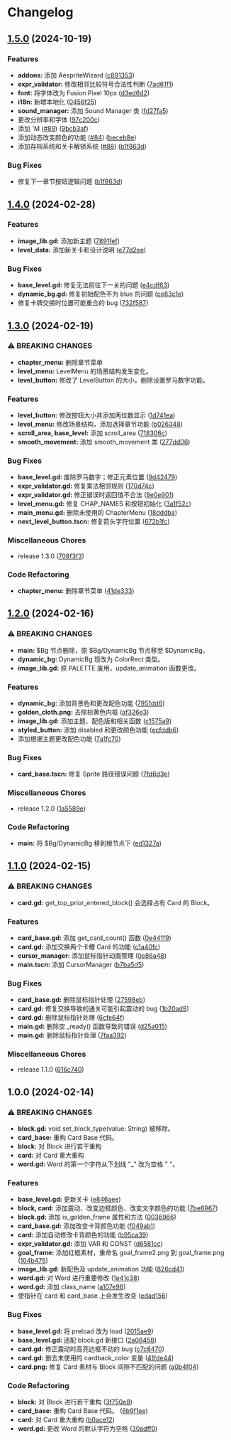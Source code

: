 # Changelog

## [1.5.0](https://github.com/ligen131/equal_to_p/compare/v1.4.0...v1.5.0) (2024-10-19)


### Features

* **addons:** 添加 AespriteWizard ([c891353](https://github.com/ligen131/equal_to_p/commit/c89135375a4aba789e3fc192021645ec9bdb6f4f))
* **expr_validator:** 修改相邻比较符号合法性判断 ([7ad61f1](https://github.com/ligen131/equal_to_p/commit/7ad61f1b3d1c96a99100744b5a09257cfe546c30))
* **font:** 将字体改为 Fusion Pixel 10px ([d3ed6d2](https://github.com/ligen131/equal_to_p/commit/d3ed6d23620ace84a10a5794795ca34eda8046e4))
* **i18n:** 新增本地化 ([0456f25](https://github.com/ligen131/equal_to_p/commit/0456f25aad78e59f276b8fcf93293f9568c6998d))
* **sound_manager:** 添加 Sound Manager 类 ([fd27fa5](https://github.com/ligen131/equal_to_p/commit/fd27fa515b166394e095debf206c98b2128c67b9))
* 更改分辨率和字体 ([97c200c](https://github.com/ligen131/equal_to_p/commit/97c200c77fb98dc59f9034f3eab1ff7987c895ae))
* 添加 'M ([#89](https://github.com/ligen131/equal_to_p/issues/89)) ([9bcb3af](https://github.com/ligen131/equal_to_p/commit/9bcb3afa192e92a7e9c97b494545de0a6a49b801))
* 添加动态改变颜色的功能  ([#84](https://github.com/ligen131/equal_to_p/issues/84)) ([beceb8e](https://github.com/ligen131/equal_to_p/commit/beceb8e588105e90aa69ac92323707352544519d))
* 添加存档系统和关卡解锁系统 ([#88](https://github.com/ligen131/equal_to_p/issues/88)) ([b1f863d](https://github.com/ligen131/equal_to_p/commit/b1f863dbfb457957afdee7080469b43376f27b60))


### Bug Fixes

* 修复下一章节按钮逻辑问题 ([b1f863d](https://github.com/ligen131/equal_to_p/commit/b1f863dbfb457957afdee7080469b43376f27b60))

## [1.4.0](https://github.com/ligen131/equal_to_p/compare/v1.3.0...v1.4.0) (2024-02-28)


### Features

* **image_lib.gd:** 添加新主题 ([7891fef](https://github.com/ligen131/equal_to_p/commit/7891feface1b2e5695baf79f6d3f36793055c47c))
* **level_data:** 添加新关卡和设计说明 ([e77d2ee](https://github.com/ligen131/equal_to_p/commit/e77d2ee4256be8419973a03d8983562c942d5323))


### Bug Fixes

* **base_level.gd:** 修复无法前往下一关的问题 ([e4cdf63](https://github.com/ligen131/equal_to_p/commit/e4cdf6394778b7d8bd97697d7ac73b9c01def9a7))
* **dynamic_bg.gd:** 修复初始配色不为 blue 的问题 ([ce83c1e](https://github.com/ligen131/equal_to_p/commit/ce83c1e692486a0ca868125a8b138e2eb2994e38))
* 修复卡牌交换时位置可能重合的 bug ([732f587](https://github.com/ligen131/equal_to_p/commit/732f587b3a2552c847afb782e65fca425d838096))

## [1.3.0](https://github.com/ligen131/equal_to_p/compare/v1.2.0...v1.3.0) (2024-02-19)


### ⚠ BREAKING CHANGES

* **chapter_menu:** 删除章节菜单
* **level_menu:** LevelMenu 的场景结构发生变化。
* **level_button:** 修改了 LevelButton 的大小，删除设置罗马数字功能。

### Features

* **level_button:** 修改按钮大小并添加两位数显示 ([1d741ea](https://github.com/ligen131/equal_to_p/commit/1d741ea9c6cc9ff63cb3938f8978978924ad7f36))
* **level_menu:** 修改场景结构，添加选择章节功能 ([b026348](https://github.com/ligen131/equal_to_p/commit/b02634880b0e317e531001b48ff6159c77fc3ee4))
* **scroll_area, base_level:** 添加 scroll_area ([718306c](https://github.com/ligen131/equal_to_p/commit/718306c8a0cac0eae7b03631781e55b4a43b489d))
* **smooth_movement:** 添加 smooth_movement 类 ([277dd06](https://github.com/ligen131/equal_to_p/commit/277dd0692f7c493dce3aec12eb3c94737219743c))


### Bug Fixes

* **base_level.gd:** 废除罗马数字；修正元素位置 ([9d42479](https://github.com/ligen131/equal_to_p/commit/9d4247918d2e478789adde326d92e63320f05f6a))
* **expr_validator.gd:** 修复乘法相邻规则 ([170d74c](https://github.com/ligen131/equal_to_p/commit/170d74c44a3d37f060e30b63e244159e3e985d77))
* **expr_validator.gd:** 修正错误时返回值不合法 ([8e0e901](https://github.com/ligen131/equal_to_p/commit/8e0e90156c3461922cc8bce854003dd302bc8e8b))
* **level_menu.gd:** 修复 CHAP_NAMES 和按钮初始化 ([3a1f52c](https://github.com/ligen131/equal_to_p/commit/3a1f52c336fb476ff7cd0e6b6a222297ee5a7da2))
* **main_menu.gd:** 删除未使用的 ChapterMenu ([18dddba](https://github.com/ligen131/equal_to_p/commit/18dddbadb0aea58499237de3de44996dbcfb3643))
* **next_level_button.tscn:** 修复箭头字符位置 ([672b1fc](https://github.com/ligen131/equal_to_p/commit/672b1fc5711a259425442db702c502d02464a8ec))


### Miscellaneous Chores

* release 1.3.0 ([708f3f3](https://github.com/ligen131/equal_to_p/commit/708f3f3d6e6b1f9e148417eb3625369b8851c0cb))


### Code Refactoring

* **chapter_menu:** 删除章节菜单 ([41de333](https://github.com/ligen131/equal_to_p/commit/41de333be68a85f96829678cdb22d0cc906a3e8b))

## [1.2.0](https://github.com/ligen131/equal_to_p/compare/v1.1.0...v1.2.0) (2024-02-16)


### ⚠ BREAKING CHANGES

* **main:** $Bg 节点删除，原 $Bg/DynamicBg 节点移至 $DynamicBg。
* **dynamic_bg:** DynamicBg 现改为 ColorRect 类型。
* **image_lib.gd:** 原 PALETTE 废用，update_animation 函数更改。

### Features

* **dynamic_bg:** 添加背景色和更改配色功能 ([7951dd6](https://github.com/ligen131/equal_to_p/commit/7951dd601ce0d19c2cc5f0e513dfd1c3d49dd0c8))
* **golden_cloth.png:** 去除棕黄色内框 ([af326e3](https://github.com/ligen131/equal_to_p/commit/af326e382d83762bcb3e1a91fde00f90c244d3f8))
* **image_lib.gd:** 添加主题、配色版和相关函数 ([c1575a9](https://github.com/ligen131/equal_to_p/commit/c1575a9a8b9b85e0f728d4bdcb32f811242d9118))
* **styled_button:** 添加 disabled 和更改颜色功能 ([ecfddb6](https://github.com/ligen131/equal_to_p/commit/ecfddb64263078d1a49e6a86fe1dbd1662b47c8f))
* 添加根据主题更改配色功能 ([7a1fc70](https://github.com/ligen131/equal_to_p/commit/7a1fc70d2dbebb2d6bf32a393072d7ee279965ac))


### Bug Fixes

* **card_base.tscn:** 修复 Sprite 路径错误问题 ([7fd6d3e](https://github.com/ligen131/equal_to_p/commit/7fd6d3efb64afc41306073ba68fe0f8bcf114d54))


### Miscellaneous Chores

* release 1.2.0 ([1a5589e](https://github.com/ligen131/equal_to_p/commit/1a5589e2a5deb3f2bc42b673d5081fa91f661c70))


### Code Refactoring

* **main:** 将 $Bg/DynamicBg 移到根节点下 ([ed1327a](https://github.com/ligen131/equal_to_p/commit/ed1327a03556b81ad57d9d813a23e2112c0b360a))

## [1.1.0](https://github.com/ligen131/equal_to_p/compare/v1.0.0...v1.1.0) (2024-02-15)


### ⚠ BREAKING CHANGES

* **card.gd:** get_top_prior_entered_block() 会选择占有 Card 的 Block。

### Features

* **card_base.gd:** 添加 get_card_count() 函数 ([0e441f9](https://github.com/ligen131/equal_to_p/commit/0e441f9629c038f8bc7f6edf71a4f7803cab2ef8))
* **card.gd:** 添加交换两个卡槽 Card 的功能 ([c1a40fc](https://github.com/ligen131/equal_to_p/commit/c1a40fcaa15331053542602c546f575883daff34))
* **cursor_manager:** 添加鼠标指针动画管理 ([0e86a48](https://github.com/ligen131/equal_to_p/commit/0e86a48cecb3032c43c7c71787532cb3895591dd))
* **main.tscn:** 添加 CursorManager ([b7ba5d5](https://github.com/ligen131/equal_to_p/commit/b7ba5d5deabccac93a2aa7a16ef0c95f7e7ef482))


### Bug Fixes

* **card_base.gd:** 删除鼠标指针处理 ([27598eb](https://github.com/ligen131/equal_to_p/commit/27598eb6eeffcbbd59d408cb7a0ca3d96c591ee8))
* **card.gd:** 修复交换导致的通关可能引起震动的 bug ([1b20ad9](https://github.com/ligen131/equal_to_p/commit/1b20ad90054782f33b70309b1d29293412aefd05))
* **card.gd:** 删除鼠标指针处理 ([6cfe64f](https://github.com/ligen131/equal_to_p/commit/6cfe64f9010a46701b0c7411468abc87586655ab))
* **main.gd:** 删除空 _ready() 函数导致的错误 ([d25a015](https://github.com/ligen131/equal_to_p/commit/d25a015aa5b9f0ed9b1d4d63de9086dacd8aa771))
* **main.gd:** 删除鼠标指针处理 ([7faa392](https://github.com/ligen131/equal_to_p/commit/7faa392eacdb94881f7c719310d7dfb69d64d574))


### Miscellaneous Chores

* release 1.1.0 ([616c740](https://github.com/ligen131/equal_to_p/commit/616c7404cd4387874169f08f94709b8d876ad705))

## 1.0.0 (2024-02-14)


### ⚠ BREAKING CHANGES

* **block.gd:** void set_block_type(value: String) 被移除。
* **card_base:** 重构 Card Base 代码。
* **block:** 对 Block 进行若干重构
* **card:** 对 Card 重大重构
* **word.gd:** Word 的第一个字符从下划线 "_" 改为空格 " "。

### Features

* **base_level.gd:** 更新关卡 ([e846aee](https://github.com/ligen131/equal_to_p/commit/e846aeec74ddc72164014cd342bfe30556623a35))
* **block, card:** 添加震动、改变边框颜色、改变文字颜色的功能 ([7be6967](https://github.com/ligen131/equal_to_p/commit/7be69670e17ffae332a8d7ea0f529d16ddc5b553))
* **block.gd:** 添加 is_golden_frame 属性和方法 ([0036966](https://github.com/ligen131/equal_to_p/commit/0036966a1ee6d4cdf0e0686281491c3db5230172))
* **card_base.gd:** 添加改变卡背颜色功能 ([f049ab1](https://github.com/ligen131/equal_to_p/commit/f049ab1df2b20b96bc81028cb9cbf37895247c1c))
* **card:** 添加自动修改卡背颜色的功能 ([b95ca39](https://github.com/ligen131/equal_to_p/commit/b95ca390f3de614acaaefa2e9150193f50d63fe5))
* **expr_validator.gd:** 添加 VAR 和 CONST ([d6581cc](https://github.com/ligen131/equal_to_p/commit/d6581cc659c8190d606f242bd40db899481d41f3))
* **goal_frame:** 添加红框素材，重命名 goal_frame2.png 到 goal_frame.png ([104b475](https://github.com/ligen131/equal_to_p/commit/104b4751a9adcc72d872714a459493f499081bc9))
* **image_lib.gd:** 新配色及 update_animation 功能 ([826cd41](https://github.com/ligen131/equal_to_p/commit/826cd41f307361a0666ce55d5c320e1c4a6904f7))
* **word.gd:** 对 Word 进行重要修改 ([1e41c38](https://github.com/ligen131/equal_to_p/commit/1e41c380aa38e5057f8a99d85334527c5920733a))
* **word.gd:** 添加 class_name ([a107e96](https://github.com/ligen131/equal_to_p/commit/a107e96b886b42fd4903608113d27d6c75e383cf))
* 使指针在 card 和 card_base 上会发生改变 ([edad156](https://github.com/ligen131/equal_to_p/commit/edad1563636067669224bbea51b4a055c30a1d44))


### Bug Fixes

* **base_level.gd:** 将 preload 改为 load ([2015ae9](https://github.com/ligen131/equal_to_p/commit/2015ae9a3f8caa29090f62aba974c078a7c97258))
* **base_level.gd:** 适配 block.gd 新接口 ([2a08458](https://github.com/ligen131/equal_to_p/commit/2a084580f7ecc4831b752ae180d71a7bef98b43b))
* **card.gd:** 修正震动时高亮边框不动的 bug ([c7c8470](https://github.com/ligen131/equal_to_p/commit/c7c84707febc8c0dd868e20752ed472dad217667))
* **card.gd:** 删去未使用的 cardback_color 变量 ([41fde44](https://github.com/ligen131/equal_to_p/commit/41fde44eef1c05691f18da1c15576e5917ff1a83))
* **card.png:** 修复 Card 素材与 Block 间隙不匹配的问题 ([a0b4f04](https://github.com/ligen131/equal_to_p/commit/a0b4f04ac381f09e6be6018ba0aa33bef64420c9))


### Code Refactoring

* **block:** 对 Block 进行若干重构 ([3f750e8](https://github.com/ligen131/equal_to_p/commit/3f750e8c9728a8e6f32837db6199f674ce44f925))
* **card_base:** 重构 Card Base 代码。 ([6b9f1ee](https://github.com/ligen131/equal_to_p/commit/6b9f1ee1860e37f86d0eab8be898ec9d9b63ad04))
* **card:** 对 Card 重大重构 ([b0ace12](https://github.com/ligen131/equal_to_p/commit/b0ace12c02936680d6984e93edf698ecebbcae9a))
* **word.gd:** 更改 Word 的默认字符为空格 ([30adff0](https://github.com/ligen131/equal_to_p/commit/30adff0245109a81d7836a1a64bc84e92eb2b70c))
